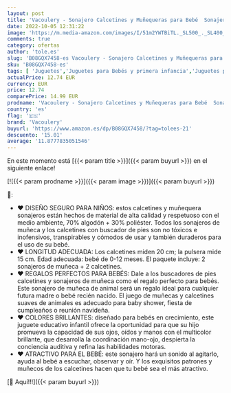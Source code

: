 ```yaml
---
layout: post
title: 'Vacoulery - Sonajero Calcetines y Muñequeras para Bebé  Sonajero Toys con Buscador de Muñeca y Pie Juguetes de Animales Suaves y Bonitos para Recién Nacidos Niños Bebés  2 Pulseras y 2 Calcetines '
date: 2022-10-05 12:31:22
image: 'https://m.media-amazon.com/images/I/51m2YWTBiTL._SL500_._SL400_.jpg'
comments: true
category: ofertas
author: 'tole.es'
slug: 'B08GQX7458-es Vacoulery - Sonajero Calcetines y Muñequeras para Bebé...'
sku: 'B08GQX7458-es'
tags: [ 'Juguetes','Juguetes para Bebés y primera infancia','Juguetes para bebés','Juguetes y juegos','Sonajeros y aros de peluche','bebé','bebés','nacido','recién','vacoulery','🇪🇸', ]
actualPrice: 12.74 EUR
currency: EUR
price: 12.74
comparePrice: 14.99 EUR
prodname: 'Vacoulery - Sonajero Calcetines y Muñequeras para Bebé  Sonajero Toys con Buscador de Muñeca y Pie Juguetes de Animales Suaves y Bonitos para Recién Nacidos Niños Bebés  2 Pulseras y 2 Calcetines '
country: 'es'
flag: '🇪🇸'
brand: 'Vacoulery'
buyurl: 'https://www.amazon.es/dp/B08GQX7458/?tag=tolees-21'
descuento: '15.01'
average: '11.8777835051546'
---
```


En este momento está [{{< param title >}}]({{< param buyurl >}}) en el siguiente enlace!

[![{{< param prodname >}}]({{< param image >}})]({{< param buyurl >}})

🔎:

- ❤️ DISEÑO SEGURO PARA NIÑOS: estos calcetines y muñequera sonajeros están hechos de material de alta calidad y respetuoso con el medio ambiente, 70% algodón + 30% poliéster. Todos los sonajeros de muñeca y los calcetines con buscador de pies son no tóxicos e inofensivos, transpirables y cómodos de usar y también duraderos para el uso de su bebé.
- ❤️ LONGITUD ADECUADA: Los calcetines miden 20 cm; la pulsera mide 15 cm. Edad adecuada: bebé de 0-12 meses. El paquete incluye: 2 sonajeros de muñeca + 2 calcetines.
- ❤️ REGALOS PERFECTOS PARA BEBÉS: Dale a los buscadores de pies calcetines y sonajeros de muñeca como el regalo perfecto para bebés. Este sonajero de muñeca de animal será un regalo ideal para cualquier futura madre o bebé recién nacido. El juego de muñecas y calcetines suaves de animales es adecuado para baby shower, fiesta de cumpleaños o reunión navideña.
- ❤️ COLORES BRILLANTES: diseñado para bebés en crecimiento, este juguete educativo infantil ofrece la oportunidad para que su hijo promueva la capacidad de sus ojos, oídos y manos con el multicolor brillante, que desarrolla la coordinación mano-ojo, despierta la conciencia auditiva y refina las habilidades motoras.
- ❤️ ATRACTIVO PARA EL BEBÉ: este sonajero hará un sonido al agitarlo, ayuda al bebé a escuchar, observar y oír. Y los exquisitos patrones y muñecos de los calcetines hacen que tu bebé sea el más atractivo.

[🛒 Aquí!!!]({{< param buyurl >}})
